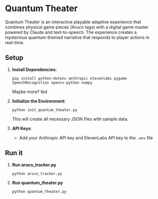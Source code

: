 # Quantum Theater

Quantum Theater is an interactive playable adaptive experience that combines physical game pieces (Aruco tags) with a digital game master powered by Claude and text-to-speech. The experience creates a mysterious quantum-themed narrative that responds to player actions in real-time.

## Setup

1. **Install Dependencies**:
   ```
   pip install python-dotenv anthropic elevenlabs pygame SpeechRecognition opencv-python numpy
   ```
   Maybe more? tbd

2. **Initialize the Environment**:
   ```
   python init_quantum_theater.py
   ```
   This will create all necessary JSON files with sample data.

3. **API Keys**:
   - Add your Anthropic API key and ElevenLabs API key to the `.env` file

## Run it

1. **Run aruco_tracker.py**
    ```
   python aruco_tracker.py
   ```

2. **Run quantum_theater.py**
    ```
   python quantum_theater.py
   ```